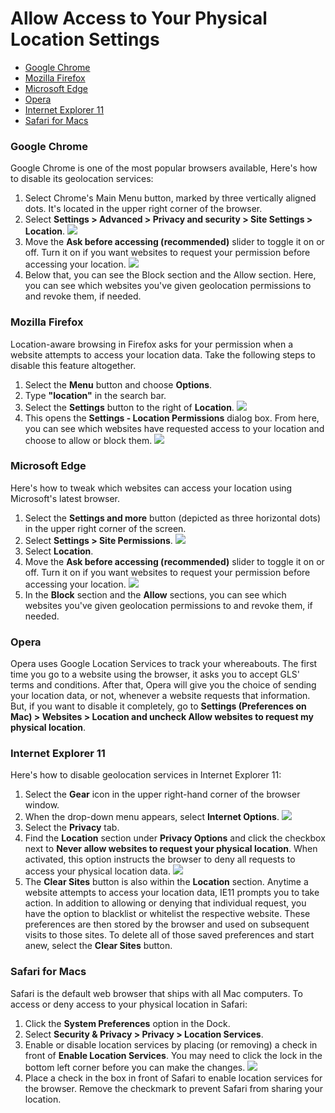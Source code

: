 # Allow Access to Your Physical Location Settings

* [Google Chrome](#google-chrome)
* [Mozilla Firefox](#mozilla-firefox)
* [Microsoft Edge](#microsoft-edge)
* [Opera](#opera)
* [Internet Explorer 11](#internet-explorer-11)
* [Safari for Macs](#safari-for-macs)

### Google Chrome
Google Chrome is one of the most popular browsers available, Here's how to disable its geolocation services:

1. Select Chrome's Main Menu button, marked by three vertically aligned dots. It's located in the upper right corner of the browser.
2. Select **Settings > Advanced > Privacy and security > Site Settings > Location**.
![](https://www.lifewire.com/thmb/E3N6Z-bk4ZgB7DvLuYXvpwPhIKU=/2106x0/filters:no_upscale():max_bytes(150000):strip_icc():format(webp)/001_denying-access-to-your-location-4027789-9e83f959faea489ab27f2b7abd8e57d5.jpg)
3. Move the **Ask before accessing (recommended)** slider to toggle it on or off. Turn it on if you want websites to request your permission before accessing your location.
![](https://www.lifewire.com/thmb/_p-jPoPYDU9SZ8WVeX2_L681UIw=/1500x0/filters:no_upscale():max_bytes(150000):strip_icc():format(webp)/002_denying-access-to-your-location-4027789-2255b3b8d92b466a8220379094c942e8.jpg)
4. Below that, you can see the Block section and the Allow section. Here, you can see which websites you've given geolocation permissions to and revoke them, if needed.

### Mozilla Firefox
Location-aware browsing in Firefox asks for your permission when a website attempts to access your location data. Take the following steps to disable this feature altogether.

1. Select the **Menu** button and choose **Options**.
2. Type **"location"** in the search bar.
3. Select the **Settings** button to the right of **Location**.
![](https://www.lifewire.com/thmb/Ro5XvYJTuitKyAN_uXxjq99MY9E=/2652x0/filters:no_upscale():max_bytes(150000):strip_icc():format(webp)/006_denying-access-to-your-location-4027789-1af0ab152164412bbd92ce4553ee7dd0.jpg)
4. This opens the **Settings - Location Permissions** dialog box. From here, you can see which websites have requested access to your location and choose to allow or block them.
![](https://www.lifewire.com/thmb/bUqkrzI0XIliy_y5E3x8uiq6Bxk=/2652x0/filters:no_upscale():max_bytes(150000):strip_icc():format(webp)/007_denying-access-to-your-location-4027789-76966ff11851442e9edfaa730fe28247.jpg)

### Microsoft Edge
Here's how to tweak which websites can access your location using Microsoft's latest browser.

1. Select the **Settings and more** button (depicted as three horizontal dots) in the upper right corner of the screen.
2. Select **Settings > Site Permissions**.
![](https://www.lifewire.com/thmb/-Xa-g_j2bmtmnZexWtqD3tHGM88=/1748x0/filters:no_upscale():max_bytes(150000):strip_icc():format(webp)/Capture-6d9eb722d5c8416d9683e079045d39da.JPG)
3. Select **Location**.
4. Move the **Ask before accessing (recommended)** slider to toggle it on or off. Turn it on if you want websites to request your permission before accessing your location.
![](https://www.lifewire.com/thmb/XnPKvtVOBTv5BOrh9M-cvfA6SHs=/1151x0/filters:no_upscale():max_bytes(150000):strip_icc():format(webp)/Capture-d12f0b53239a41e9be1ea05ac5e9f18b.JPG)
5. In the **Block** section and the **Allow** sections, you can see which websites you've given geolocation permissions to and revoke them, if needed.

### Opera
Opera uses Google Location Services to track your whereabouts. The first time you go to a website using the browser, it asks you to accept GLS' terms and conditions. After that, Opera will give you the choice of sending your location data, or not, whenever a website requests that information. But, if you want to disable it completely, go to **Settings (Preferences on Mac) > Websites > Location and uncheck Allow websites to request my physical location**.

### Internet Explorer 11
Here's how to disable geolocation services in Internet Explorer 11:

1. Select the **Gear** icon in the upper right-hand corner of the browser window.
2. When the drop-down menu appears, select **Internet Options**.
![](https://www.lifewire.com/thmb/GEynr27pIes0AiKzn3ddRLvFoWM=/1288x0/filters:no_upscale():max_bytes(150000):strip_icc():format(webp)/004_denying-access-to-your-location-4027789-03bef3a617534df1bfc0429890785e38.jpg)
3. Select the **Privacy** tab.
4. Find the **Location** section under **Privacy Options** and click the checkbox next to **Never allow websites to request your physical location**. When activated, this option instructs the browser to deny all requests to access your physical location data.
![](https://www.lifewire.com/thmb/1OAoCHGHHY7PpobUks0RkaOLoCY=/1133x0/filters:no_upscale():max_bytes(150000):strip_icc():format(webp)/005_denying-access-to-your-location-4027789-ac7be482038143ba8b39f0167ed7edf4.jpg)
5. The **Clear Sites** button is also within the **Location** section. Anytime a website attempts to access your location data, IE11 prompts you to take action. In addition to allowing or denying that individual request, you have the option to blacklist or whitelist the respective website. These preferences are then stored by the browser and used on subsequent visits to those sites. To delete all of those saved preferences and start anew, select the **Clear Sites** button.
 
### Safari for Macs
Safari is the default web browser that ships with all Mac computers. To access or deny access to your physical location in Safari:

1. Click the **System Preferences** option in the Dock.
2. Select **Security & Privacy > Privacy > Location Services**.
3. Enable or disable location services by placing (or removing) a check in front of **Enable Location Services**. You may need to click the lock in the bottom left corner before you can make the changes.
![](https://www.lifewire.com/thmb/BS_Sc0Psdn9A4_2nFUIlRKtSp2g=/1560x0/filters:no_upscale():max_bytes(150000):strip_icc():format(webp)/008_denying-access-to-your-location-4027789-2071eb0b4ac74f1ea093e149aad8864f.jpg)
4. Place a check in the box in front of Safari to enable location services for the browser. Remove the checkmark to prevent Safari from sharing your location.